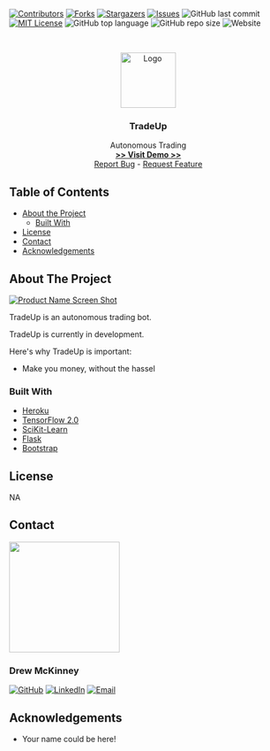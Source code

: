 
<!-- 
README Template Author: otheneildrew
Template Source: https://github.com/othneildrew/Best-README-Template
Version Author: Drew McKinney
 -->





<!-- PROJECT SHIELDS -->
[![Contributors][contributors-shield]][contributors-url]
[![Forks][forks-shield]][forks-url]
[![Stargazers][stars-shield]][stars-url]
[![Issues][issues-shield]][issues-url]
![GitHub last commit](https://img.shields.io/github/last-commit/ARMcK-hub/TradeUp)
[![MIT License][license-shield]][license-url]
![GitHub top language](https://img.shields.io/github/languages/top/ARMcK-hub/TradeUp)
![GitHub repo size](https://img.shields.io/github/repo-size/ARMcK-hub/TradeUp)
![Website](https://img.shields.io/website?down_color=lightgrey&down_message=offline&up_color=blue&up_message=online&url=https%3A%2F%2Fwestendfinancial.herokuapp.com%2F)

<!-- PROJECT LOGO -->
<br />
<p align="center">
  <a href="https://github.com/ARMcK-hub/TradeUp">
    <img src="https://encrypted-tbn0.gstatic.com/images?q=tbn%3AANd9GcRYvGvij452mpBVZHYYyjhjIIH42DK2MBLm4ogLCRa6y0zno4pN&usqp=CAU" alt="Logo" width="100" height="100">
  </a>

  <h3 align="center">TradeUp</h3>

  <p align="center">
    Autonomous Trading
    <br />
    <a href="https://github.com/ARMcK-hub/TradeUp" target="_blank"><strong> >> Visit Demo >> </strong></a>
    <br />
    <a href="https://github.com/ARMcK-hub/TradeUp/issues">Report Bug</a>
    -
    <a href="https://github.com/ARMcK-hub/TradeUp/issues">Request Feature</a>
  </p>
</p>



<!-- TABLE OF CONTENTS -->
## Table of Contents

* [About the Project](#about-the-project)
  * [Built With](#built-with)
* [License](#license)
* [Contact](#contact)
* [Acknowledgements](#acknowledgements)



<!-- ABOUT THE PROJECT -->
## About The Project

[![Product Name Screen Shot][product-screenshot]](https://github.com/ARMcK-hub/TradeUp)

TradeUp is an autonomous trading bot.

TradeUp is currently in development.

Here's why TradeUp is important:
* Make you money, without the hassel


### Built With
* [Heroku](https://www.heroku.com/home)
* [TensorFlow 2.0](https://www.tensorflow.org/)
* [SciKit-Learn](https://scikit-learn.org/stable/index.html)
* [Flask](https://flask.palletsprojects.com/en/1.1.x/)
* [Bootstrap](https://getbootstrap.com)


<!-- LICENSE -->
## License

NA



<!-- CONTACT -->
## Contact

<img src="https://avatars3.githubusercontent.com/u/57081049?s=460&u=1260bc893922a063a29f437d8565e4b970fe45ca&v=4" width=200>
<h3>Drew McKinney</h3>

[![GitHub][github-shield]][github-url]
[![LinkedIn][linkedin-shield]][linkedin-url]
[![Email][email-shield]][email-url]



<!-- ACKNOWLEDGEMENTS -->
## Acknowledgements
* Your name could be here!



<!-- MARKDOWN LINKS & IMAGES -->
<!-- https://www.markdownguide.org/basic-syntax/#reference-style-links -->

<!-- Stock -->
[license-url]: https://github.com/ARMcK-hub/West-End-Financial/blob/master/LICENSE.txt
[linkedin-shield]: https://img.shields.io/badge/-LinkedIn-black.svg?style=flat&logo=linkedin&colorB=555
[linkedin-url]: https://www.linkedin.com/in/drew-mckinney/
[email-shield]: https://img.shields.io/badge/-Email-black.svg?style=flat&colorB=555
[email-url]: mailto:andrewryanmckinney@gmail.com
[github-shield]: https://img.shields.io/badge/-GitHub-black.svg?style=flat&colorB=555
[github-url]: https://github.com/ARMcK-hub
[languages-shield]: https://img.shields.io/badge/-GitHub-black.svg?style=flat&colorB=555


<!-- Project Dynamic -->
[license-shield]: https://img.shields.io/github/license/ARMcK-hub/TradeUp.svg?style=flat
[contributors-shield]: https://img.shields.io/github/contributors/ARMcK-hub/TradeUp.svg?style=flat
[contributors-url]: https://github.com/ARMcK-hub/TradeUp/graphs/contributors
[forks-shield]: https://img.shields.io/github/forks/ARMcK-hub/TradeUp.svg?style=flat
[forks-url]: https://github.com/ARMcK-hub/TradeUp/network/members
[stars-shield]: https://img.shields.io/github/stars/ARMcK-hub/TradeUp.svg?style=flat
[stars-url]: https://github.com/ARMcK-hub/TradeUp/stargazers
[issues-shield]: https://img.shields.io/github/issues/ARMcK-hub/TradeUp.svg?style=flat
[issues-url]: https://github.com/ARMcK-hub/TradeUp/issues
[product-screenshot]: https://investorplace.com/wp-content/uploads/2019/05/trading-advice-1024x704.jpg

